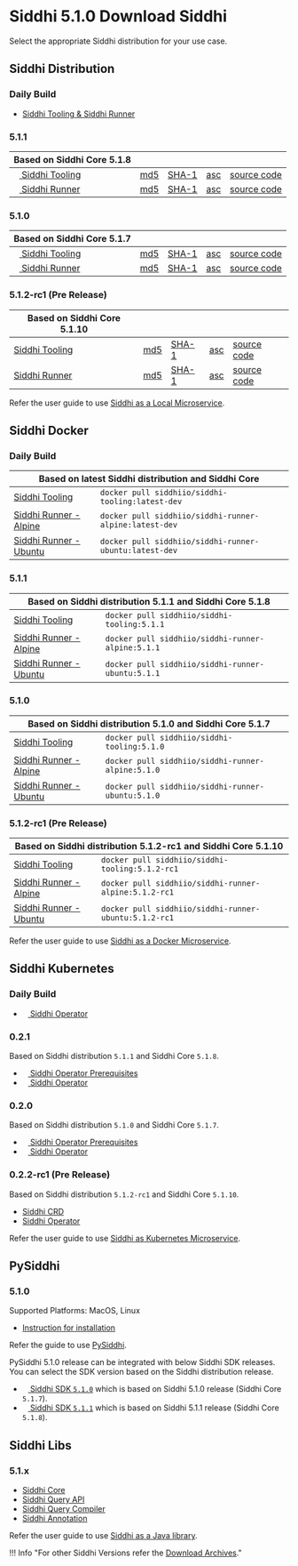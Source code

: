 # Siddhi 5.1.0 Download Siddhi

Select the appropriate Siddhi distribution for your use case. 

## Siddhi Distribution 

### **Daily Build**

<ul>
  <li><a target="_blank" href="https://wso2.org/jenkins/job/siddhi/job/siddhi-daily-build/">Siddhi Tooling & Siddhi Runner</a></li>
</ul>  

### **5.1.1**

Based on Siddhi Core 5.1.8 | &nbsp;      | &nbsp;  | &nbsp; |  &nbsp; |
------     | -----    | ----- | ----- | ----- |
[<img src="../images/download.png" width="10px"/> Siddhi Tooling](https://github.com/siddhi-io/distribution/releases/download/v5.1.1/siddhi-tooling-5.1.1.zip) | [md5](https://github.com/siddhi-io/distribution/releases/download/v5.1.1/siddhi-tooling-5.1.1.zip.md5) | [SHA-1](https://github.com/siddhi-io/distribution/releases/download/v5.1.1/siddhi-tooling-5.1.1.zip.sha1) | [asc](https://github.com/siddhi-io/distribution/releases/download/v5.1.1/siddhi-tooling-5.1.1.zip.asc) | [source code](https://github.com/siddhi-io/distribution/releases/tag/v5.1.1) 
[<img src="../images/download.png" width="10px"/> Siddhi Runner](https://github.com/siddhi-io/distribution/releases/download/v5.1.1/siddhi-runner-5.1.1.zip) | [md5](https://github.com/siddhi-io/distribution/releases/download/v5.1.1/siddhi-runner-5.1.1.zip.md5) | [SHA-1](https://github.com/siddhi-io/distribution/releases/download/v5.1.1/siddhi-runner-5.1.1.zip.sha1) | [asc](https://github.com/siddhi-io/distribution/releases/download/v5.1.1/siddhi-runner-5.1.1.zip.asc) | [source code](https://github.com/siddhi-io/distribution/releases/tag/v5.1.1)

### **5.1.0**

Based on Siddhi Core 5.1.7 | &nbsp;      | &nbsp;  | &nbsp; |  &nbsp; |
------     | -----    | ----- | ----- | ----- |
[<img src="../images/download.png" width="10px"/> Siddhi Tooling](https://github.com/siddhi-io/distribution/releases/download/v5.1.0/siddhi-tooling-5.1.0.zip) | [md5](https://github.com/siddhi-io/distribution/releases/download/v5.1.0/siddhi-tooling-5.1.0.zip.md5) | [SHA-1](https://github.com/siddhi-io/distribution/releases/download/v5.1.0/siddhi-tooling-5.1.0.zip.sha1) | [asc](https://github.com/siddhi-io/distribution/releases/download/v5.1.0/siddhi-tooling-5.1.0.zip.asc) | [source code](https://github.com/siddhi-io/distribution/releases/tag/v5.1.0) 
[<img src="../images/download.png" width="10px"/> Siddhi Runner](https://github.com/siddhi-io/distribution/releases/download/v5.1.0/siddhi-runner-5.1.0.zip) | [md5](https://github.com/siddhi-io/distribution/releases/download/v5.1.0/siddhi-runner-5.1.0.zip.md5) | [SHA-1](https://github.com/siddhi-io/distribution/releases/download/v5.1.0/siddhi-runner-5.1.0.zip.sha1) | [asc](https://github.com/siddhi-io/distribution/releases/download/v5.1.0/siddhi-runner-5.1.0.zip.asc) | [source code](https://github.com/siddhi-io/distribution/releases/tag/v5.1.0)


### **5.1.2-rc1 (Pre Release)**
Based on Siddhi Core 5.1.10 | &nbsp;      | &nbsp;  | &nbsp; |  &nbsp; |
------     | -----    | ----- | ----- | ----- |
[Siddhi Tooling](https://github.com/siddhi-io/distribution/releases/download/v5.1.2-RC1/siddhi-tooling-5.1.2-rc1.zip) | [md5](https://github.com/siddhi-io/distribution/releases/download/v5.1.2-RC1/siddhi-tooling-5.1.2-rc1.zip.md5) | [SHA-1](https://github.com/siddhi-io/distribution/releases/download/v5.1.2-RC1/siddhi-tooling-5.1.2-rc1.zip.sha1) | [asc](https://github.com/siddhi-io/distribution/releases/download/v5.1.2-RC1/siddhi-tooling-5.1.2-rc1.zip.asc) | [source code](https://github.com/siddhi-io/distribution/releases/tag/v5.1.2-rc1) 
[Siddhi Runner](https://github.com/siddhi-io/distribution/releases/download/v5.1.2-RC1/siddhi-runner-5.1.2-rc1.zip) | [md5](https://github.com/siddhi-io/distribution/releases/download/v5.1.2-RC1/siddhi-runner-5.1.2-rc1.zip.md5) | [SHA-1](https://github.com/siddhi-io/distribution/releases/download/v5.1.2-RC1/siddhi-runner-5.1.2-rc1.zip.sha1) | [asc](https://github.com/siddhi-io/distribution/releases/download/v5.1.2-RC1/siddhi-runner-5.1.2-rc1.zip.asc) | [source code](https://github.com/siddhi-io/distribution/releases/tag/v5.1.2-rc1)

Refer the user guide to use [Siddhi as a Local Microservice](../docs/siddhi-as-a-local-microservice/).

## Siddhi Docker

### **Daily Build**

<table>
<thead>
<tr>
<th colspan=2>Based on latest Siddhi distribution and Siddhi Core</th>
</tr>
</thead>
<tbody>
<tr>
<td><a href="https://hub.docker.com/r/siddhiio/siddhi-tooling">Siddhi Tooling</a></td>
<td><code>docker pull siddhiio/siddhi-tooling:latest-dev</code></td>
</tr>
<tr>
<tr>
<td><a href="https://hub.docker.com/r/siddhiio/siddhi-runner-alpine">Siddhi Runner - Alpine</a></td>
<td><code>docker pull siddhiio/siddhi-runner-alpine:latest-dev</code></td>
</tr>
<tr>
<td><a href="https://hub.docker.com/r/siddhiio/siddhi-runner-ubuntu">Siddhi Runner - Ubuntu</a></td>
<td><code>docker pull siddhiio/siddhi-runner-ubuntu:latest-dev</code></td>
</tr>
</tbody>
</table>

### **5.1.1**

<table>
<thead>
<tr>
<th colspan=2>Based on Siddhi distribution 5.1.1 and Siddhi Core 5.1.8</th>
</tr>
</thead>
<tbody>
<tr>
<td><a href="https://hub.docker.com/r/siddhiio/siddhi-tooling">Siddhi Tooling</a></td>
<td><code>docker pull siddhiio/siddhi-tooling:5.1.1</code></td>
</tr>
<tr>
<tr>
<td><a href="https://hub.docker.com/r/siddhiio/siddhi-runner-alpine">Siddhi Runner - Alpine</a></td>
<td><code>docker pull siddhiio/siddhi-runner-alpine:5.1.1</code></td>
</tr>
<tr>
<td><a href="https://hub.docker.com/r/siddhiio/siddhi-runner-ubuntu">Siddhi Runner - Ubuntu</a></td>
<td><code>docker pull siddhiio/siddhi-runner-ubuntu:5.1.1</code></td>
</tr>
</tbody>
</table>

### **5.1.0**

<table>
<thead>
<tr>
<th colspan=2>Based on Siddhi distribution 5.1.0 and Siddhi Core 5.1.7</th>
</tr>
</thead>
<tbody>
<tr>
<td><a href="https://hub.docker.com/r/siddhiio/siddhi-tooling">Siddhi Tooling</a></td>
<td><code>docker pull siddhiio/siddhi-tooling:5.1.0</code></td>
</tr>
<tr>
<tr>
<td><a href="https://hub.docker.com/r/siddhiio/siddhi-runner-alpine">Siddhi Runner - Alpine</a></td>
<td><code>docker pull siddhiio/siddhi-runner-alpine:5.1.0</code></td>
</tr>
<tr>
<td><a href="https://hub.docker.com/r/siddhiio/siddhi-runner-ubuntu">Siddhi Runner - Ubuntu</a></td>
<td><code>docker pull siddhiio/siddhi-runner-ubuntu:5.1.0</code></td>
</tr>
</tbody>
</table>


### **5.1.2-rc1 (Pre Release)**

<table>
<thead>
<tr>
<th colspan=2>Based on Siddhi distribution 5.1.2-rc1 and Siddhi Core 5.1.10</th>
</tr>
</thead>
<tbody>
<tr>
<td><a href="https://hub.docker.com/r/siddhiio/siddhi-tooling">Siddhi Tooling</a></td>
<td><code>docker pull siddhiio/siddhi-tooling:5.1.2-rc1</code></td>
</tr>
<tr>
<tr>
<td><a href="https://hub.docker.com/r/siddhiio/siddhi-runner-alpine">Siddhi Runner - Alpine</a></td>
<td><code>docker pull siddhiio/siddhi-runner-alpine:5.1.2-rc1</code></td>
</tr>
<tr>
<td><a href="https://hub.docker.com/r/siddhiio/siddhi-runner-ubuntu">Siddhi Runner - Ubuntu</a></td>
<td><code>docker pull siddhiio/siddhi-runner-ubuntu:5.1.2-rc1</code></td>
</tr>
</tbody>
</table>

Refer the user guide to use [Siddhi as a Docker Microservice](../docs/siddhi-as-a-docker-microservice/).

## Siddhi Kubernetes 

### **Daily Build**

<ul>
  <li><a target="_blank" href="https://wso2.org/jenkins/job/siddhi/job/siddhi-daily-build/lastSuccessfulBuild/artifact/01-siddhi-operator.yaml"><img src="../images/download.png" width="10px"/> Siddhi Operator</a></li>
</ul> 


### **0.2.1**

Based on Siddhi distribution `5.1.1` and Siddhi Core `5.1.8`.

* [<img src="../images/download.png" width="10px"/> Siddhi Operator Prerequisites](https://github.com/siddhi-io/siddhi-operator/releases/download/v0.2.1/00-prereqs.yaml)
* [<img src="../images/download.png" width="10px"/> Siddhi Operator](https://github.com/siddhi-io/siddhi-operator/releases/download/v0.2.1/01-siddhi-operator.yaml)

### **0.2.0**

Based on Siddhi distribution `5.1.0` and Siddhi Core `5.1.7`.

* [<img src="../images/download.png" width="10px"/> Siddhi Operator Prerequisites](https://github.com/siddhi-io/siddhi-operator/releases/download/v0.2.0/00-prereqs.yaml)
* [<img src="../images/download.png" width="10px"/> Siddhi Operator](https://github.com/siddhi-io/siddhi-operator/releases/download/v0.2.0/01-siddhi-operator.yaml)

### **0.2.2-rc1 (Pre Release)**
Based on Siddhi distribution `5.1.2-rc1` and Siddhi Core `5.1.10`.
* [Siddhi CRD](https://github.com/siddhi-io/siddhi-operator/releases/download/v0.2.2-rc1/00-prereqs.yaml)
* [Siddhi Operator](https://github.com/siddhi-io/siddhi-operator/releases/download/v0.2.2-rc1/01-siddhi-operator.yaml)

Refer the user guide to use [Siddhi as Kubernetes Microservice](../docs/siddhi-as-a-kubernetes-microservice/).

## PySiddhi

### **5.1.0** 

Supported Platforms: MacOS, Linux

* [Instruction for installation](https://siddhi-io.github.io/PySiddhi/Installation-Guide/) 

Refer the guide to use [PySiddhi](https://siddhi-io.github.io/PySiddhi/#quick-demo).

PySiddhi 5.1.0 release can be integrated with below Siddhi SDK releases. You can select the SDK version based on the Siddhi distribution release.

- [<img src="../images/download.png" width="10px"/> Siddhi SDK `5.1.0`](https://github.com/siddhi-io/siddhi-sdk/releases/download/v5.1.0/siddhi-sdk-5.1.0.zip) which is based on Siddhi 5.1.0 release (Siddhi Core `5.1.7`).
- [<img src="../images/download.png" width="10px"/> Siddhi SDK `5.1.1`](https://github.com/siddhi-io/siddhi-sdk/releases/download/v5.1.1/siddhi-sdk-5.1.1.zip) which is based on Siddhi 5.1.1 release (Siddhi Core `5.1.8`).
 
## Siddhi Libs 

### **5.1.x** 

* [Siddhi Core](https://mvnrepository.com/artifact/io.siddhi/siddhi-core)
* [Siddhi Query API](https://mvnrepository.com/artifact/io.siddhi/siddhi-query-api)
* [Siddhi Query Compiler](https://mvnrepository.com/artifact/io.siddhi/siddhi-annotations)
* [Siddhi Annotation](https://mvnrepository.com/artifact/io.siddhi/siddhi-query-compiler)

Refer the user guide to use [Siddhi as a Java library](../docs/siddhi-as-a-java-library/).

!!! Info "For other Siddhi Versions refer the [Download Archives](../../versions/)."

